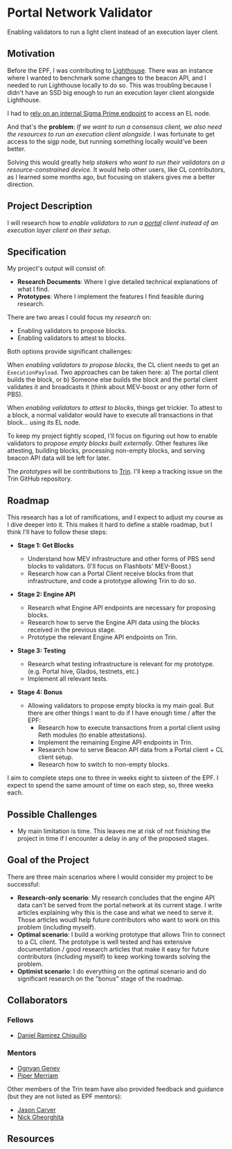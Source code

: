# Portal Network Validator

Enabling validators to run a light client instead of an execution layer client.

## Motivation

Before the EPF, I was contributing to [Lighthouse](https://github.com/sigp/lighthouse/). There was an instance where I wanted to benchmark some changes to the beacon API, and I needed to run Lighthouse locally to do so. This was troubling because I didn't have an SSD big enough to run an execution layer client alongside Lighthouse. 

I had to [rely on an internal Sigma Prime endpoint](https://github.com/sigp/lighthouse/pull/3753#issuecomment-1409835389) to access an EL node.

And that's the **problem**: *If we want to run a consensus client, we also need the resources to run an execution client alongside*. I was fortunate to get access to the sigp node, but running something locally would've been better.

Solving this would greatly help _stakers who want to run their validators on a resource-constrained device_. It would help other users, like CL contributors, as I learned some months ago, but focusing on stakers gives me a better direction.

## Project Description

I will research how to _enable validators to run a [portal](https://github.com/ethereum/portal-network-specs) client instead of an execution layer client on their setup_.

## Specification

My project's output will consist of:

- **Research Documents**: Where I give detailed technical explanations of what I find.
- **Prototypes**: Where I implement the features I find feasible during research.

There are two areas I could focus my _research_ on:

- Enabling validators to propose blocks.
- Enabling validators to attest to blocks.

Both options provide significant challenges:

When _enabling validators to propose blocks_, the CL client needs to get an `ExecutionPayload`. Two approaches can be taken here: a) The portal client builds the block, or b) Someone else builds the block and the portal client validates it and broadcasts it (think about MEV-boost or any other form of PBS).

When _enabling validators to attest to blocks_, things get trickier. To attest to a block, a normal validator would have to execute all transactions in that block... using its EL node.

To keep my project tightly scoped, I'll focus on figuring out how to enable validators to _propose empty blocks built externally_. Other features like attesting, building blocks, processing non-empty blocks, and serving beacon API data will be left for later.

The _prototypes_ will be contributions to [Trin](https://github.com/ethereum/trin). I'll keep a tracking issue on the Trin GitHub repository.

## Roadmap

This research has a lot of ramifications, and I expect to adjust my course as I dive deeper into it. This makes it hard to define a stable roadmap, but I think I'll have to follow these steps:

- **Stage 1: Get Blocks**
    - Understand how MEV infrastructure and other forms of PBS send blocks to validators. (I'll focus on Flashbots' MEV-Boost.)
    - Research how can a Portal Client receive blocks from that infrastructure, and code a prototype allowing Trin to do so.
  
- **Stage 2: Engine API**
    - Research what Engine API endpoints are necessary for proposing blocks.
    - Research how to serve the Engine API data using the blocks received in the previous stage.
    - Prototype the relevant Engine API endpoints on Trin.

- **Stage 3: Testing**
    - Research what testing infrastructure is relevant for my prototype. (e.g. Portal hive, Glados, testnets, etc.)
    - Implement all relevant tests.

- **Stage 4: Bonus**
    - Allowing validators to propose empty blocks is my main goal. But there are other things I want to do if I have enough time / after the EPF:
        - Research how to execute transactions from a portal client using Reth modules (to enable attestations).
        - Implement the remaining Engine API endpoints in Trin.
        - Research how to serve Beacon API data from a Portal client + CL client setup.
        - Research how to switch to non-empty blocks.

I aim to complete steps one to three in weeks eight to sixteen of the EPF. I expect to spend the same amount of time on each step, so, three weeks each.

## Possible Challenges

- My main limitation is time. This leaves me at risk of not finishing the project in time if I encounter a delay in any of the proposed stages.

## Goal of the Project

There are three main scenarios where I would consider my project to be successful:

- **Research-only scenario**: My research concludes that the engine API data can't be served from the portal network at its current stage. I write articles explaining why this is the case and what we need to serve it. Those articles woudl help future contributors who want to work on this problem (including myself).
- **Optimal scenario**: I build a working prototype that allows Trin to connect to a CL client. The prototype is well tested and has extensive documentation / good research articles that make it easy for future contributors (including myself) to keep working towards solving the problem.
- **Optimist scenario**: I do everything on the optimal scenario and do significant research on the "bonus" stage of the roadmap.

## Collaborators

### Fellows

- [Daniel Ramirez Chiquillo](https://github.com/danielrachi)

### Mentors

- [Ognyan Genev](https://github.com/ogenev)
- [Piper Merriam](https://github.com/pipermerriam)

Other members of the Trin team have also provided feedback and guidance (but they are not listed as EPF mentors):

- [Jason Carver](https://github.com/carver)
- [Nick Gheorghita](https://github.com/njgheorghita)

## Resources
